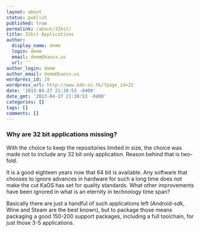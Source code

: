 ```yaml
---
layout: about
status: publish
published: true
permalink: /about/32bit/
title: 32bit Applications
author:
  display_name: demm
  login: demm
  email: demm@kaosx.us
  url: ''
author_login: demm
author_email: demm@kaosx.us
wordpress_id: 28
wordpress_url: http://www.kde-os.tk/?page_id=22
date: '2013-04-27 21:38:53 -0400'
date_gmt: '2013-04-27 21:38:53 -0400'
categories: []
tags: []
comments: []
---
```

### Why are 32 bit applications missing?
With the choice to keep the repositories limited in size, the choice was made not to include any 32 bit only application. Reason behind that is two-fold.

It is a good eighteen years now that 64 bit is available. Any software that chooses to ignore advances in hardware for such a long time does not make the cut KaOS has set for quality standards. What other improvements have been ignored in what is an eternity in technology time span?

Basically there are just a handful of such applications left (Android-sdk, Wine and Steam are the best known), but to package those means packaging a good 150-200 support packages, including a full toolchain, for just those 3-5 applications.
